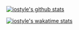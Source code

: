 [![iostyle's github stats](https://github-readme-stats.vercel.app/api?username=iostyle&show_icons=true&count_private=true&theme=jolly&rank_icon=github)](https://github.com/anuraghazra/github-readme-stats)

[![iostyle's wakatime stats](https://github-readme-stats.vercel.app/api/wakatime?username=iostyle&layout=compact&v=2&langs_count=8)](https://github.com/anuraghazra/github-readme-stats)
